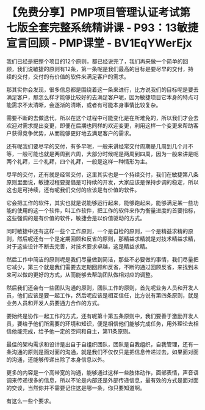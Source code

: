 # 【免费分享】PMP项目管理认证考试第七版全套完整系统精讲课 - P93：13敏捷宣言回顾 - PMP课堂 - BV1EqYWerEjx

我们已经是把整个项目的12个原则，都已经说完了，我们再来做一个简单的回顾，我们说敏捷的原则有12条，第一条呢是我们最高的目标是要尽早的交付，持续的交付，交付的有价值的软件来满足客户的需求。

那其实你会发现，很多信息都是围绕着这一条来进行，比方说我们的目标呢是要去满足客户，那怎么样才能够比较好的去满足客户呢，因为敏捷项目它本身的特点可能需求不太清晰，会逐渐的清晰，或者有可能本身事情比较复杂。

需要不断的去做迭代，所以在这个过程中可能变化是在所难免的，所以我们才会去欢迎对需求提出变更，即便在后期也同样的欢迎变更，利用这样一个变更来帮助客户获得竞争优势，从而能够更好地去满足客户的需求。

还有呢我们要尽早的交付，有多早呢，一般来讲经常交付周期是几周到几个月不等，一般可能也就是两周到六周，大部分时候呢是两周到四周，因为一般来讲是呃两个礼拜，三个礼拜，四个礼拜，一般是这样一种情形为主。

尽早的交付，还有就是经常交付，这里其实也是一个持续交付，我们在敏捷第八条原则里面说，敏捷过程要提倡是可持续的开发，大家应该是保持步调的稳定，所以这也是可持续，还有呢我们交付的应该是有价值的软件。

它会把工作的软件，其实也就是说能够运行起来，能够跑起来，能够满足某一些功能的使用的这一个软件，叫工作软件，把工作的软件来作为衡量进度的首要指标，这些强调的是有价值的软件，敏捷会是以价值驱动的方式。

同时敏捷中还有这样一些个工作原则，一个是自检的原则，一个是精益求精的原则，然后呢还有一个是定期回顾和反省的原则，那精益求精就是对技术精益求精，对于这些设计不断去完善，对技术要求卓越，这是精益求精。

然后工作中简洁的原则呢是我们尽量做到简洁，那些不必要做的事情，我们尽量把它减少，第三个就是我们需要去定期回顾和反省，不断的通过回顾反省，来找到未来可以做的更好的方式，从而能够去帮助团队做相对应的调整。

然后我们还会有一些团队沟通的原则，团队工作的原则，首先呢业务人员和开发人员，他们应该是要一起工作，然后呢应该是相互信任，比方说有第四条原则，就是业务人员和开发人员要通力合作的方式。

要始终是协作一起工作的方式，还有呢第十第五条原则中，我们要善于激励开发人员，要给予他们所需要的环境和知识，便是相信他们能够完成任务，用外理论去相信他能完成，给予他一定的空间和自主，第11条原则。

最佳的架构需求和设计是出自于自组织团队，团队是自我组织，自我管理，还有一条沟通的原则是面对面的沟通，就是我们不仅仅只是把信息传递过去，如果面对面的沟通，还能够传递出除了本身信息以外。

更多的内容是一个高带宽的沟通，能够通过这样一些肢体动作，面部表情，声音语调来传递很多的信息，所以不论是内部还是外部传递信息，最有效的方式是面对面的交谈，当然你并不需要记住这是哪一条，你只要知道啊。

有这么一些个要求。
